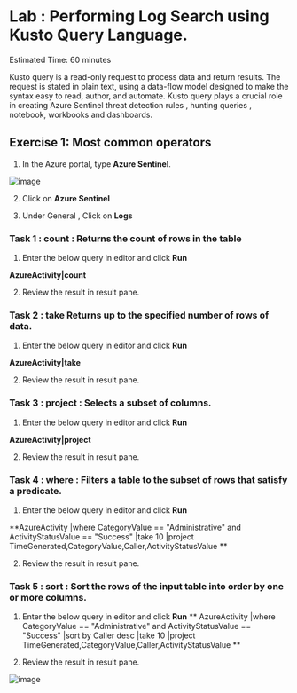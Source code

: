 # Lab :  Performing Log Search using Kusto Query Language.

Estimated Time: 60 minutes

Kusto query is a read-only request to process data and return results.
The request is stated in plain text, using a data-flow model designed to make the syntax easy to read, author, and automate.
Kusto query plays a crucial role in creating Azure Sentinel  threat detection rules , hunting queries , notebook, workbooks and dashboards.

## Exercise 1: Most common operators


1. In the Azure portal, type **Azure Sentinel**. 

![image](https://user-images.githubusercontent.com/33748560/89098916-36f45d80-d409-11ea-9275-fa0c6f61111e.png)

2. Click on **Azure Sentinel**

3. Under General , Click on **Logs** 

### Task 1 : count : Returns the count of rows in the table

1.  Enter the below query in editor and click **Run**

**AzureActivity|count**

2. Review the result in result pane.

### Task 2 : take Returns up to the specified number of rows of data.

1.  Enter the below query in editor and click **Run**

**AzureActivity|take**

2. Review the result in result pane.

### Task 3 : project : Selects a subset of columns.
1.  Enter the below query in editor and click **Run**

**AzureActivity|project**

2. Review the result in result pane.

### Task 4 : where : Filters a table to the subset of rows that satisfy a predicate.
1.  Enter the below query in editor and click **Run**

**AzureActivity
|where CategoryValue == "Administrative" and ActivityStatusValue == "Success"
|take  10 
|project TimeGenerated,CategoryValue,Caller,ActivityStatusValue
**

2. Review the result in result pane.

### Task 5 : sort : Sort the rows of the input table into order by one or more columns.
1.  Enter the below query in editor and click **Run**
**
AzureActivity
|where CategoryValue == "Administrative" and ActivityStatusValue == "Success"
|sort by Caller desc 
|take  10 
|project TimeGenerated,CategoryValue,Caller,ActivityStatusValue
**

2. Review the result in result pane.







![image](https://user-images.githubusercontent.com/33748560/89102678-2bb12a00-d429-11ea-9cc8-ef367ff89970.png)





